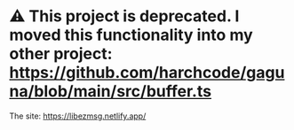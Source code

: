 # :warning: This project is deprecated. I moved this functionality into my other project: https://github.com/harchcode/gaguna/blob/main/src/buffer.ts

The site: https://libezmsg.netlify.app/
